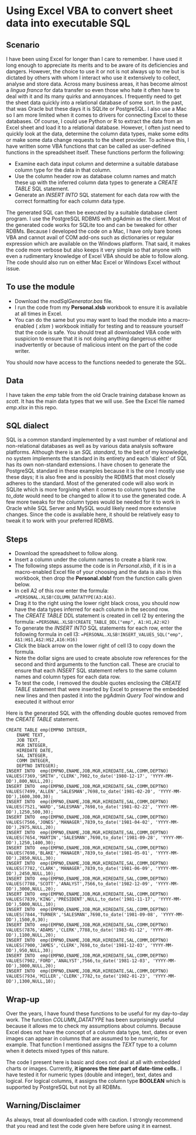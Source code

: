 # Using Excel VBA to convert sheet data into executable SQL

## Scenario

I have been using Excel for longer than I care to remember. I have used it long enough to appreciate its merits
and to be aware of its deficiencies and dangers. However, the choice to use it or not is not always up to me but is dictated
by others with whom I interact who use it extensively to collect, analyse and store data. Across many business
areas, it has become almost a _lingua franca_ for data transfer so even those who hate it often have to deal with it
and its many quirks and annoyances. I frequently need to get the sheet data quickly into a relational database of some sort.
In the past, that was Oracle but these days it is SQLite or PostgreSQL. I also use a Mac so I am more limited when it comes
to drivers for connecting Excel to these databases. Of course, I could use Python or R to extract the data from an Excel sheet and load
it to a relational database. However, I often just need to quickly look at the data, determine the column data types, make some edits
or make some data change requests to the sheet provider. To achieve this, I have written some VBA functions that can be called
as user-defined functions in the spreadsheet itself. These functions perform the following:

- Examine each data input column and determine a suitable database column type for the data in that column.
- Use the column header row as database column names and match these up with the inferred column data types to
generate a _CREATE TABLE_ SQL statement.
- Generate an _INSERT INTO_ SQL statement for each data row with the correct formatting for each column data type.

The generated SQL can then be executed by a suitable database client program. I use the PostgreSQL RDBMS with
pgAdmin as the client. Most of the generated code works for SQLite too and can be tweaked for other RDBMs.
Because I developed the code on a Mac, I have only bare bones VBA and cannot avail of COM add-ons such as dictionaries
or regular expression which are available on the Windows platform. That said, it makes the code more verbose but
also keeps it very simple so that anyone with even a rudimentary knowledge of Excel VBA should be able to follow along.
The code should also run on either Mac Excel or Windows Excel without issue.

## To use the module

- Download the _modSqlGenerator.bas_ file.
- I run the code from my __Personal.xlsb__ workbook to ensure it is available at all times in Excel.
- You can do the same but you may want to load the module into a macro-enabled ( _xlsm_ ) workbook initially
for testing and to reassure yourself that the code is safe. You should treat all downloaded VBA code  with suspicion 
to ensure that it is not doing anything dangerous either inadvertently or because of malicious intent on the part of the code writer.

You should now have access to the functions needed to generate the SQL.
 

## Data

I have taken the _emp_ table from the old Oracle training database known as _scott_. It has the
main data types that we will use. See the Excel file named _emp.xlsx_ in this repo.

## SQL dialect

SQL is a common standard implemented by a vast number of relational and non-relational databases
as well as by various data analysis software platforms. Although there is an _SQL standard_, to the best of 
my knowledge, no system implements the standard in its entirety and each 'dialect' of SQL has its own
non-standard extensions. I have chosen to generate the PostgreSQL standard in these examples because it is the one I 
mostly use these days; it is also free and is possibly the RDBMS that most closely adheres to the standard.
Most of the generated code will also work in SQLite which is more forgiving when it comes to column types but the
_to_date_ would need to be changed to allow it to use the generated code. A few more tweaks for the column
types would be needed for it to work in Oracle while SQL Server and MySQL would likely need more extensive 
changes. Since the code is available here, it should be relatively easy to tweak it to work with your preferred RDBMS.

## Steps

- Download the spreadsheet to follow along.
- Insert a column under the column names to create a blank row.
- The following steps assume the code is in _Personal.xlsb_, if it is in a macro-enabled Excel file of your choosing
and the data is also in this workbook, then drop the __Personal.xlsb!__ from the function calls given below.
- In cell A2 of this row enter the formula: `=PERSONAL.XLSB!COLUMN_DATATYPE(A3:A16)`. 
- Drag it to the right using the lower right black cross, 
you should now have the data types inferred for each column in the second row.
- The _CREATE TABLE_ DDL statement is created in cell I2 by entering the formula:
 `=PERSONAL.XLSB!CREATE_TABLE_DDL("emp", A1:H1,A2:H2)`
- To generate the _INSERT INTO_ SQL statements for each row, enter the following formula in
cell I3: `=PERSONAL.XLSB!INSERT_VALUES_SQL("emp", A$1:H$1,A$2:H$2,A16:H16)`
- Click the black arrow on the lower right of cell I3 to copy down the formula.
- Note the dollar signs are used to create absolute row references for the second and third arguments to the
function call. These are crucial to ensure that each _INSERT_ SQL statement refers to the same 
column names and column types for each data row.
- To test the code, I  removed the double quotes enclosing the _CREATE TABLE_ statement that were inserted by Excel to preserve the embedded new lines and then
pasted it into the pgAdmin _Query Tool_ window and executed it without error


Here is the generated SQL with the offending double quotes removed from the _CREATE TABLE_ statement.

```{sql}
CREATE TABLE emp(EMPNO INTEGER,
    ENAME TEXT,
    JOB TEXT,
    MGR INTEGER,
    HIREDATE DATE,
    SAL INTEGER,
    COMM INTEGER,
    DEPTNO INTEGER);
INSERT INTO  emp(EMPNO,ENAME,JOB,MGR,HIREDATE,SAL,COMM,DEPTNO) VALUES(7369,'SMITH','CLERK',7902,to_date('1980-12-17', 'YYYY-MM-DD'),800,NULL,20);
INSERT INTO  emp(EMPNO,ENAME,JOB,MGR,HIREDATE,SAL,COMM,DEPTNO) VALUES(7499,'ALLEN','SALESMAN',7698,to_date('1981-02-20', 'YYYY-MM-DD'),1600,300,30);
INSERT INTO  emp(EMPNO,ENAME,JOB,MGR,HIREDATE,SAL,COMM,DEPTNO) VALUES(7521,'WARD','SALESMAN',7698,to_date('1981-02-22', 'YYYY-MM-DD'),1250,500,30);
INSERT INTO  emp(EMPNO,ENAME,JOB,MGR,HIREDATE,SAL,COMM,DEPTNO) VALUES(7566,'JONES','MANAGER',7839,to_date('1981-04-02', 'YYYY-MM-DD'),2975,NULL,20);
INSERT INTO  emp(EMPNO,ENAME,JOB,MGR,HIREDATE,SAL,COMM,DEPTNO) VALUES(7654,'MARTIN','SALESMAN',7698,to_date('1981-09-28', 'YYYY-MM-DD'),1250,1400,30);
INSERT INTO  emp(EMPNO,ENAME,JOB,MGR,HIREDATE,SAL,COMM,DEPTNO) VALUES(7698,'BLAKE','MANAGER',7839,to_date('1981-05-01', 'YYYY-MM-DD'),2850,NULL,30);
INSERT INTO  emp(EMPNO,ENAME,JOB,MGR,HIREDATE,SAL,COMM,DEPTNO) VALUES(7782,'CLARK','MANAGER',7839,to_date('1981-06-09', 'YYYY-MM-DD'),2450,NULL,10);
INSERT INTO  emp(EMPNO,ENAME,JOB,MGR,HIREDATE,SAL,COMM,DEPTNO) VALUES(7788,'SCOTT','ANALYST',7566,to_date('1982-12-09', 'YYYY-MM-DD'),3000,NULL,20);
INSERT INTO  emp(EMPNO,ENAME,JOB,MGR,HIREDATE,SAL,COMM,DEPTNO) VALUES(7839,'KING','PRESIDENT',NULL,to_date('1981-11-17', 'YYYY-MM-DD'),5000,NULL,10);
INSERT INTO  emp(EMPNO,ENAME,JOB,MGR,HIREDATE,SAL,COMM,DEPTNO) VALUES(7844,'TURNER','SALESMAN',7698,to_date('1981-09-08', 'YYYY-MM-DD'),1500,0,30);
INSERT INTO  emp(EMPNO,ENAME,JOB,MGR,HIREDATE,SAL,COMM,DEPTNO) VALUES(7876,'ADAMS','CLERK',7788,to_date('1983-01-12', 'YYYY-MM-DD'),1100,NULL,20);
INSERT INTO  emp(EMPNO,ENAME,JOB,MGR,HIREDATE,SAL,COMM,DEPTNO) VALUES(7900,'JAMES','CLERK',7698,to_date('1981-12-03', 'YYYY-MM-DD'),950,NULL,30);
INSERT INTO  emp(EMPNO,ENAME,JOB,MGR,HIREDATE,SAL,COMM,DEPTNO) VALUES(7902,'FORD','ANALYST',7566,to_date('1981-12-03', 'YYYY-MM-DD'),3000,NULL,20);
INSERT INTO  emp(EMPNO,ENAME,JOB,MGR,HIREDATE,SAL,COMM,DEPTNO) VALUES(7934,'MILLER','CLERK',7782,to_date('1982-01-23', 'YYYY-MM-DD'),1300,NULL,10);
```


## Wrap-up

Over the years, I have found these functions to be useful for my day-to-day work. The function _COLUMN_DATATYPE_
has been surprisingly useful because it allows me to check my assumptions about columns. Because Excel does not have the concept
of a column data type, text, dates or even images can appear in columns that are assumed to be numeric, for example. That function I mentioned
assigns the _TEXT_ type to a column when it detects mixed types of this nature.

The code I present here is basic and does not deal at all with embedded charts or images. Currently, __it ignores the _time_ part of date-time cells__..
I have tested it for numeric types (double and integer), text, dates and logical. For logical columns, it assigns the column type __BOOLEAN__ which is supported
by PostgreSQL but not by all RDBMs.

## Warning/Disclaimer

As always, treat all downloaded code with caution. I strongly recommend that you read and test the code given here before using it in earnest.
